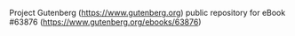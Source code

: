 Project Gutenberg (https://www.gutenberg.org) public repository for
eBook #63876 (https://www.gutenberg.org/ebooks/63876)

